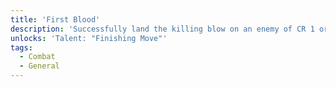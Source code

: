 ```yaml
---
title: 'First Blood'
description: 'Successfully land the killing blow on an enemy of CR 1 or higher.'
unlocks: 'Talent: "Finishing Move"'
tags:
  - Combat
  - General
---
```

